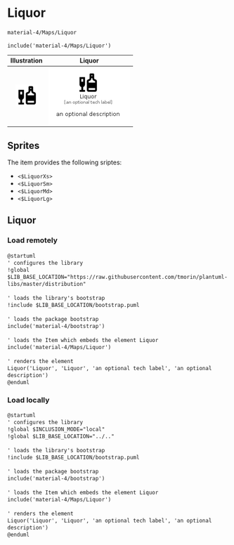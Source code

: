 # Liquor


```text
material-4/Maps/Liquor
```

```text
include('material-4/Maps/Liquor')
```



| Illustration | Liquor |
| :---: | :---: |
| ![illustration for Illustration](../../material-4/Maps/Liquor.png) | ![illustration for Liquor](../../material-4/Maps/Liquor.Local.png) |



## Sprites
The item provides the following sriptes:

- `<$LiquorXs>`
- `<$LiquorSm>`
- `<$LiquorMd>`
- `<$LiquorLg>`





## Liquor

### Load remotely
```plantuml
@startuml
' configures the library
!global $LIB_BASE_LOCATION="https://raw.githubusercontent.com/tmorin/plantuml-libs/master/distribution"

' loads the library's bootstrap
!include $LIB_BASE_LOCATION/bootstrap.puml

' loads the package bootstrap
include('material-4/bootstrap')

' loads the Item which embeds the element Liquor
include('material-4/Maps/Liquor')

' renders the element
Liquor('Liquor', 'Liquor', 'an optional tech label', 'an optional description')
@enduml
```

### Load locally
```plantuml
@startuml
' configures the library
!global $INCLUSION_MODE="local"
!global $LIB_BASE_LOCATION="../.."

' loads the library's bootstrap
!include $LIB_BASE_LOCATION/bootstrap.puml

' loads the package bootstrap
include('material-4/bootstrap')

' loads the Item which embeds the element Liquor
include('material-4/Maps/Liquor')

' renders the element
Liquor('Liquor', 'Liquor', 'an optional tech label', 'an optional description')
@enduml
```

